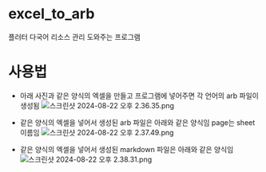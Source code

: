 # excel_to_arb

플러터 다국어 리소스 관리 도와주는 프로그램

# 사용법
- 아래 사진과 같은 양식의 엑셀을 만들고 프로그램에 넣어주면 각 언어의 arb 파일이 생성됨
![스크린샷 2024-08-22 오후 2.36.35.png](..%2F..%2F..%2F..%2Fvar%2Ffolders%2Ftx%2Fxkwjqdvs1fv7pfbx_zc97hfc0000gn%2FT%2FTemporaryItems%2FNSIRD_screencaptureui_FyDKPQ%2F%EC%8A%A4%ED%81%AC%EB%A6%B0%EC%83%B7%202024-08-22%20%EC%98%A4%ED%9B%84%202.36.35.png)

- 같은 양식의 엑셀을 넣어서 생성된 arb 파일은 아래와 같은 양식임 page는 sheet 이름임
![스크린샷 2024-08-22 오후 2.37.49.png](..%2F..%2F..%2F..%2Fvar%2Ffolders%2Ftx%2Fxkwjqdvs1fv7pfbx_zc97hfc0000gn%2FT%2FTemporaryItems%2FNSIRD_screencaptureui_dTHXRm%2F%EC%8A%A4%ED%81%AC%EB%A6%B0%EC%83%B7%202024-08-22%20%EC%98%A4%ED%9B%84%202.37.49.png)

- 같은 양식의 엑셀을 넣어서 생성된 markdown 파일은 아래와 같은 양식임
![스크린샷 2024-08-22 오후 2.38.31.png](..%2F..%2F..%2F..%2Fvar%2Ffolders%2Ftx%2Fxkwjqdvs1fv7pfbx_zc97hfc0000gn%2FT%2FTemporaryItems%2FNSIRD_screencaptureui_vUmb4c%2F%EC%8A%A4%ED%81%AC%EB%A6%B0%EC%83%B7%202024-08-22%20%EC%98%A4%ED%9B%84%202.38.31.png)